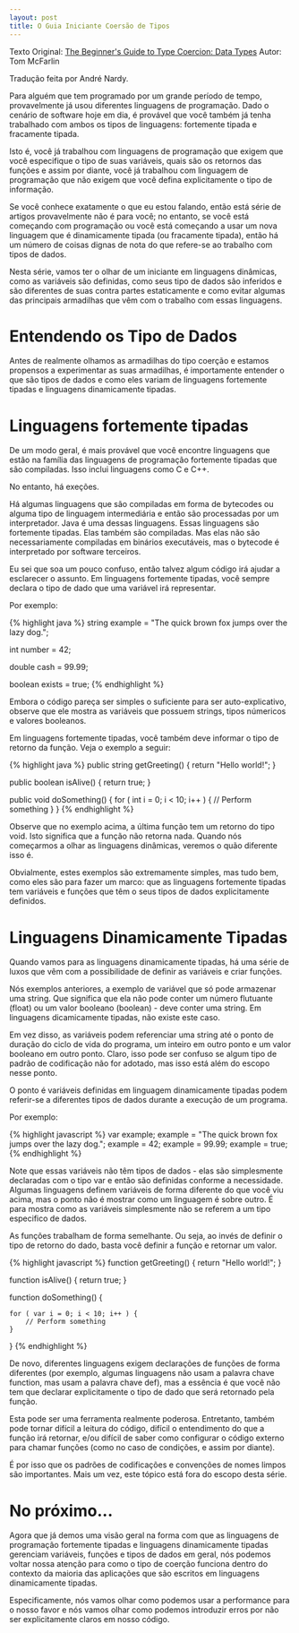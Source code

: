 ```yaml
---
layout: post
title: O Guia Iniciante Coersão de Tipos
---
```


Texto Original: [The Beginner's Guide to Type Coercion: Data Types](http://code.tutsplus.com/articles/the-beginners-guide-to-type-coercion-data-types--cms-21913) Autor: Tom McFarlin

Tradução feita por André Nardy.

Para alguém que tem programado por um grande período de tempo, provavelmente já usou diferentes linguagens de programação. Dado o cenário de software hoje em dia, é provável que você também já tenha trabalhado com ambos os tipos de linguagens: fortemente tipada e fracamente tipada.

Isto é, você já trabalhou com linguagens de programação que exigem que você especifique o tipo de suas variáveis, quais são os retornos das funções e assim por diante, você já trabalhou com linguagem de programação que não exigem que você defina explicitamente o tipo de informação.

Se você conhece exatamente o que eu estou falando, então está série de artigos provavelmente não é para você; no entanto, se você está começando com programação ou você está começando a usar um nova linguagem que é dinamicamente tipada (ou fracamente tipada), então há um número de coisas dignas de nota do que refere-se ao trabalho com tipos de dados.

Nesta série, vamos ter o olhar de um iniciante em linguagens dinâmicas, como as variáveis são definidas, como seus tipo de dados são inferidos e são diferentes de suas contra partes estaticamente e como evitar algumas das principais armadilhas que vêm com o trabalho com essas linguagens.

# Entendendo os Tipo de Dados

Antes de realmente olhamos as armadilhas do tipo coerção e estamos propensos a experimentar as suas armadilhas, é importamente entender o que são tipos de dados e como eles variam de linguagens fortemente tipadas e linguagens dinamicamente tipadas.

# Linguagens fortemente tipadas

De um modo geral, é mais provável que você encontre linguagens que estão na família das linguagens de programação fortemente tipadas que são compiladas. Isso inclui linguagens como C e C++.

No entanto, há exeções.

Há algumas linguagens que são compiladas em forma de bytecodes ou alguma tipo de linguagem intermediária e então são processadas por um interpretador. Java é uma dessas linguagens. Essas linguagens são fortemente tipadas. Elas também são compiladas. Mas elas não são necessariamente compiladas em binários executáveis, mas o bytecode é interpretado por software terceiros.

Eu sei que soa um pouco confuso, então talvez algum código irá ajudar a esclarecer o assunto. Em linguagens fortemente tipadas, você sempre declara o tipo de dado que uma variável irá representar.

Por exemplo:

{% highlight java  %}
string example = "The quick brown fox jumps over the lazy dog.";

int number = 42;

double cash = 99.99;

boolean exists = true;
{% endhighlight %}

Embora o código pareça ser simples o suficiente para ser auto-explicativo, observe que ele mostra as variáveis que possuem strings, tipos númericos e valores booleanos.

Em linguagens fortemente tipadas, você também deve informar o tipo de retorno da função. Veja o exemplo a seguir:

{% highlight java  %}
public string getGreeting() {
    return "Hello world!";
}
 
public boolean isAlive() {
    return true;
}
 
public void doSomething() {
    for ( int i = 0; i < 10; i++ ) {
        // Perform something
    }
}
{% endhighlight %}

Observe que no exemplo acima, a última função tem um retorno do tipo void. Isto significa que a função não retorna nada. Quando nós começarmos a olhar as linguagens dinâmicas, veremos o quão diferente isso é.

Obvialmente, estes exemplos são extremamente simples, mas tudo bem, como eles são para fazer um marco: que as linguagens fortemente tipadas tem variáveis e funções que têm o seus tipos de dados explicitamente definidos.

# Linguagens Dinamicamente Tipadas

Quando vamos para as linguagens dinamicamente tipadas, há uma série de luxos que vêm com a possibilidade de definir as variáveis e criar funções.

Nós exemplos anteriores, a exemplo de variável que só pode armazenar uma string. Que significa que ela não pode conter um número flutuante (float) ou um valor booleano (boolean) - deve conter uma string. Em linguagens dicamicamente tipadas, não existe este caso.

Em vez disso, as variáveis podem referenciar uma string até o ponto de duração do ciclo de vida do programa, um inteiro em outro ponto e um valor booleano em outro ponto. Claro, isso pode ser confuso se algum tipo de padrão de codificação não for adotado, mas isso está além do escopo nesse ponto.

O ponto é variáveis definidas em linguagem dinamicamente tipadas podem referir-se a diferentes tipos de dados durante a execução de um programa.

Por exemplo:

{% highlight javascript  %}
var example;
example = "The quick brown fox jumps over the lazy dog.";
example = 42;
example = 99.99;
example = true;
{% endhighlight %}

Note que essas variáveis não têm tipos de dados - elas são simplesmente declaradas com o tipo var e então são definidas conforme a necessidade. Algumas linguagens definem variáveis de forma diferente do que você viu acima, mas o ponto não é mostrar como um linguagem é sobre outro. É para mostra como as variáveis simplesmente não se referem a um tipo especifico de dados.

As funções trabalham de forma semelhante. Ou seja, ao invés de definir o tipo de retorno do dado, basta você definir a função e retornar um valor.

{% highlight javascript  %}
function getGreeting() {
    return "Hello world!";
}
 
function isAlive() {
    return true;
}
 
function doSomething() {
 
    for ( var i = 0; i < 10; i++ ) {
        // Perform something
    }
     
}
{% endhighlight %}

De novo, diferentes linguagens exigem declarações de funções de forma diferentes (por exemplo, algumas linguagens não usam a palavra chave function, mas usam a palavra chave def), mas a essência é que você não tem que declarar explicitamente o tipo de dado que será retornado pela função.

Esta pode ser uma ferramenta realmente poderosa. Entretanto, também pode tornar difícil a leitura do código, difícil o entendimento do que a função irá retornar, e/ou difícil de saber como configurar o código externo para chamar funções (como no caso de condições, e assim por diante).

É por isso que os padrões de codificações e convenções de nomes limpos são importantes. Mais um vez, este tópico está fora do escopo desta série.

# No próximo...

Agora que já demos uma visão geral na forma com que as linguagens de programação fortemente tipadas e linguagens dinamicamente tipadas gerenciam variáveis, funções e tipos de dados em geral, nós podemos voltar nossa atenção para como o tipo de coerção funciona dentro do contexto da maioria das aplicações que são escritos em linguagens dinamicamente tipadas.

Especificamente, nós vamos olhar como podemos usar a performance para o nosso favor e nós vamos olhar como podemos introduzir erros por não ser explicitamente claros em nosso código.